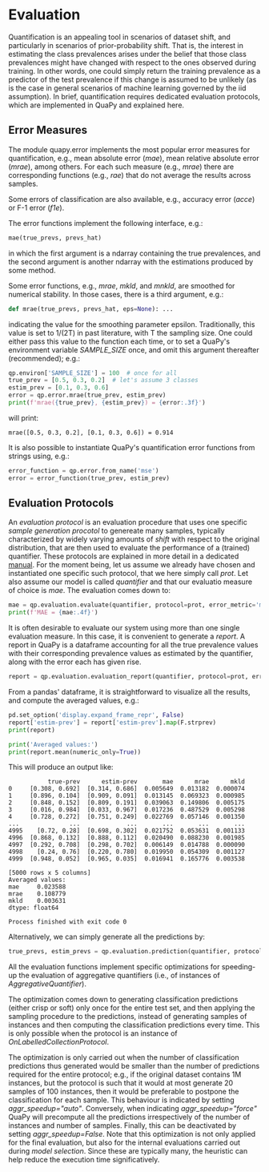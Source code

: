 # Evaluation

Quantification is an appealing tool in scenarios of dataset shift, 
and particularly in scenarios of prior-probability shift. 
That is, the interest in estimating the class prevalences arises
under the belief that those class prevalences might have changed
with respect to the ones observed during training. 
In other words, one could simply return the training prevalence
as a predictor of the test prevalence if this change is assumed
to be unlikely (as is the case in general scenarios of 
machine learning governed by the iid assumption).
In brief, quantification requires dedicated evaluation protocols, 
which are implemented in QuaPy and explained here.

## Error Measures

The module quapy.error implements the most popular error measures for quantification, e.g., mean absolute error (_mae_), mean relative absolute error (_mrae_), among others. For each such measure (e.g., _mrae_) there are corresponding functions (e.g., _rae_) that do not average the results across samples.

Some errors of classification are also available, e.g., accuracy error (_acce_) or F-1 error (_f1e_).

The error functions implement the following interface, e.g.:

```python
mae(true_prevs, prevs_hat)
```

in which the first argument is a ndarray containing the true
prevalences, and the second argument is another ndarray with
the estimations produced by some method.

Some error functions, e.g., _mrae_, _mkld_, and _mnkld_, are 
smoothed for numerical stability. In those cases, there is a
third argument, e.g.:

```python
def mrae(true_prevs, prevs_hat, eps=None): ...
```

indicating the value for the smoothing parameter epsilon.
Traditionally, this value is set to 1/(2T) in past literature,
with T the sampling size. One could either pass this value
to the function each time, or to set a QuaPy's environment 
variable _SAMPLE_SIZE_ once, and omit this argument 
thereafter (recommended);
e.g.:

```python
qp.environ['SAMPLE_SIZE'] = 100  # once for all
true_prev = [0.5, 0.3, 0.2]  # let's assume 3 classes
estim_prev = [0.1, 0.3, 0.6]
error = qp.error.mrae(true_prev, estim_prev)
print(f'mrae({true_prev}, {estim_prev}) = {error:.3f}')
```

will print:
```
mrae([0.5, 0.3, 0.2], [0.1, 0.3, 0.6]) = 0.914
```

It is also possible to instantiate QuaPy's quantification
error functions from strings using, e.g.:

```python
error_function = qp.error.from_name('mse')
error = error_function(true_prev, estim_prev)
```

## Evaluation Protocols

An _evaluation protocol_ is an evaluation procedure that uses
one specific _sample generation procotol_ to genereate many
samples, typically characterized by widely varying amounts of 
_shift_ with respect to the original distribution, that are then
used to evaluate the performance of a (trained) quantifier. 
These protocols are explained in more detail in a dedicated [manual](./protocols.md).
For the moment being, let us assume we already have
chosen and instantiated one specific such protocol, that we here
simply call _prot_. Let also assume our model is called
_quantifier_ and that our evaluatio measure of choice is 
_mae_. The evaluation comes down to:

```python
mae = qp.evaluation.evaluate(quantifier, protocol=prot, error_metric='mae')
print(f'MAE = {mae:.4f}')
```

It is often desirable to evaluate our system using more than one
single evaluation measure. In this case, it is convenient to generate
a _report_. A report in QuaPy is a dataframe accounting for all the
true prevalence values with their corresponding prevalence values
as estimated by the quantifier, along with the error each has given
rise. 

```python
report = qp.evaluation.evaluation_report(quantifier, protocol=prot, error_metrics=['mae', 'mrae', 'mkld'])
```

From a pandas' dataframe, it is straightforward to visualize all the results, 
and compute the averaged values, e.g.: 

```python
pd.set_option('display.expand_frame_repr', False)
report['estim-prev'] = report['estim-prev'].map(F.strprev)
print(report)

print('Averaged values:')
print(report.mean(numeric_only=True))
```

This will produce an output like:

```
           true-prev      estim-prev       mae      mrae      mkld
0     [0.308, 0.692]  [0.314, 0.686]  0.005649  0.013182  0.000074
1     [0.896, 0.104]  [0.909, 0.091]  0.013145  0.069323  0.000985
2     [0.848, 0.152]  [0.809, 0.191]  0.039063  0.149806  0.005175
3     [0.016, 0.984]  [0.033, 0.967]  0.017236  0.487529  0.005298
4     [0.728, 0.272]  [0.751, 0.249]  0.022769  0.057146  0.001350
...              ...             ...       ...       ...       ...
4995    [0.72, 0.28]  [0.698, 0.302]  0.021752  0.053631  0.001133
4996  [0.868, 0.132]  [0.888, 0.112]  0.020490  0.088230  0.001985
4997  [0.292, 0.708]  [0.298, 0.702]  0.006149  0.014788  0.000090
4998    [0.24, 0.76]  [0.220, 0.780]  0.019950  0.054309  0.001127
4999  [0.948, 0.052]  [0.965, 0.035]  0.016941  0.165776  0.003538

[5000 rows x 5 columns]
Averaged values:
mae     0.023588
mrae    0.108779
mkld    0.003631
dtype: float64

Process finished with exit code 0
```

Alternatively, we can simply generate all the predictions by:

```python
true_prevs, estim_prevs = qp.evaluation.prediction(quantifier, protocol=prot)
```

All the evaluation functions implement specific optimizations for speeding-up 
the evaluation of aggregative quantifiers (i.e., of instances of _AggregativeQuantifier_).

The optimization comes down to generating classification predictions (either crisp or soft) 
only once for the entire test set, and then applying the sampling procedure to the
predictions, instead of generating samples of instances and then computing the 
classification predictions every time. This is only possible when the protocol
is an instance of _OnLabelledCollectionProtocol_. 

The optimization is only 
carried out when the number of classification predictions thus generated would be
smaller than the number of predictions required for the entire protocol; e.g., 
if the original dataset contains 1M instances, but the protocol is such that it would
at most generate 20 samples of 100 instances, then it would be preferable to postpone the
classification for each sample. This behaviour is indicated by setting 
_aggr_speedup="auto"_. Conversely, when indicating _aggr_speedup="force"_ QuaPy will
precompute all the predictions irrespectively of the number of instances and number of samples.
Finally, this can be deactivated by setting _aggr_speedup=False_. Note that this optimization
is not only applied for the final evaluation, but also for the internal evaluations carried
out during _model selection_. Since these are typically many, the heuristic can help reduce the
execution time significatively.